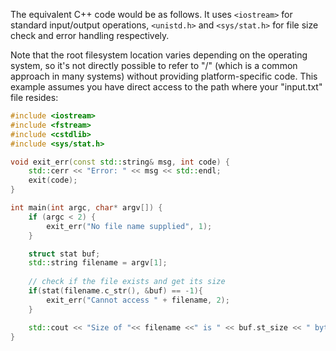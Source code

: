 The equivalent C++ code would be as follows. It uses `<iostream>` for standard input/output operations, `<unistd.h>` and `<sys/stat.h>` for file size check and error handling respectively. 

Note that the root filesystem location varies depending on the operating system, so it's not directly possible to refer to "/" (which is a common approach in many systems) without providing platform-specific code. This example assumes you have direct access to the path where your "input.txt" file resides:
```cpp
#include <iostream>
#include <fstream>
#include <cstdlib>
#include <sys/stat.h>

void exit_err(const std::string& msg, int code) {
    std::cerr << "Error: " << msg << std::endl; 
    exit(code);
}

int main(int argc, char* argv[]) {
    if (argc < 2) {
        exit_err("No file name supplied", 1);  
    }

    struct stat buf;
    std::string filename = argv[1];
    
    // check if the file exists and get its size
    if(stat(filename.c_str(), &buf) == -1){
        exit_err("Cannot access " + filename, 2);  
    }

    std::cout << "Size of "<< filename <<" is " << buf.st_size << " bytes" << std::endl;
}
```

